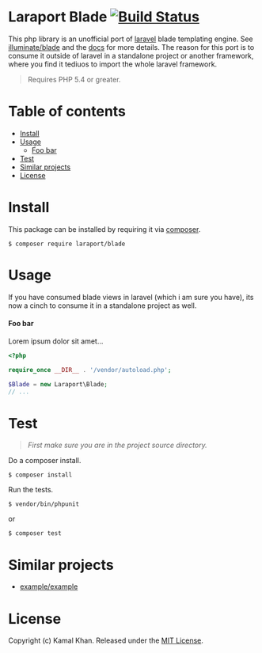 Laraport Blade [![Build Status](https://travis-ci.org/laraport/blade.svg?branch=master)](https://travis-ci.org/laraport/blade)
======
This php library is an unofficial port of [laravel](http://laravel.com/) blade templating engine. See [illuminate/blade](https://github.com/illuminate/view/tree/4.2) and the [docs](https://laravel.com/docs/4.2/templates) for more details. The reason for this port is to consume it outside of laravel in a standalone project or another framework, where you find it tediuos to import the whole laravel framework.

> Requires PHP 5.4 or greater.

# Table of contents

- [Install](#install)
- [Usage](#usage)
    - [Foo bar](#foo-bar)
- [Test](#test)
- [Similar projects](#similar-projects)
- [License](#license)

# Install

This package can be installed by requiring it via [composer](https://getcomposer.org).

```shell
$ composer require laraport/blade
```

# Usage

If you have consumed blade views in laravel (which i am sure you have), its now a cinch to consume it in a standalone project as well.

#### Foo bar

Lorem ipsum dolor sit amet...

```php
<?php

require_once __DIR__ . '/vendor/autoload.php';

$Blade = new Laraport\Blade;
// ...

```

# Test
> *First make sure you are in the project source directory.*

Do a composer install.
```shell
$ composer install
```
Run the tests.
```shell
$ vendor/bin/phpunit
```
or
```shell
$ composer test
```

# Similar projects

- [example/example](https://github.com/example/example)

# License

Copyright (c) Kamal Khan.
Released under the [MIT License](http://opensource.org/licenses/MIT).
